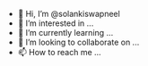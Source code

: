 - 👋 Hi, I’m @solankiswapneel
- 👀 I’m interested in ...
- 🌱 I’m currently learning ...
- 💞️ I’m looking to collaborate on ...
- 📫 How to reach me ...

<!---
solankiswapneel/solankiswapneel is a ✨ special ✨ repository because its `README.md` (this file) appears on your GitHub profile.
You can click the Preview link to take a look at your changes.
--->
